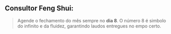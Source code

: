 ## Consultor Feng Shui:

> Agende o fechamento do mês sempre no **dia 8**. O número 8 é simbolo do infinito e da fluidez, garantindo laudos entregues no empo certo.
